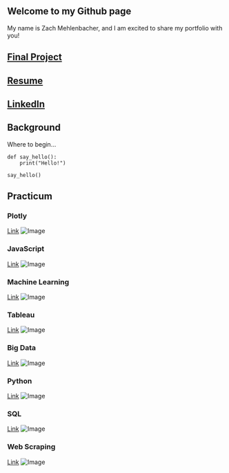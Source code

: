## Welcome to my Github page

My name is Zach Mehlenbacher, and I am excited to share my portfolio with you!

## [Final Project](url)

## [Resume](url)

## [LinkedIn](url)

## Background

Where to begin...

```
def say_hello():
    print("Hello!")
    
say_hello()

```
## Practicum

### Plotly
[Link](url)
![Image](src)

### JavaScript
[Link](url)
![Image](src)

### Machine Learning
[Link](url)
![Image](src)

### Tableau
[Link](url)
![Image](src)

### Big Data
[Link](url)
![Image](src)

### Python
[Link](url)
![Image](src)

### SQL
[Link](url)
![Image](src)

### Web Scraping
[Link](url)
![Image](src)
